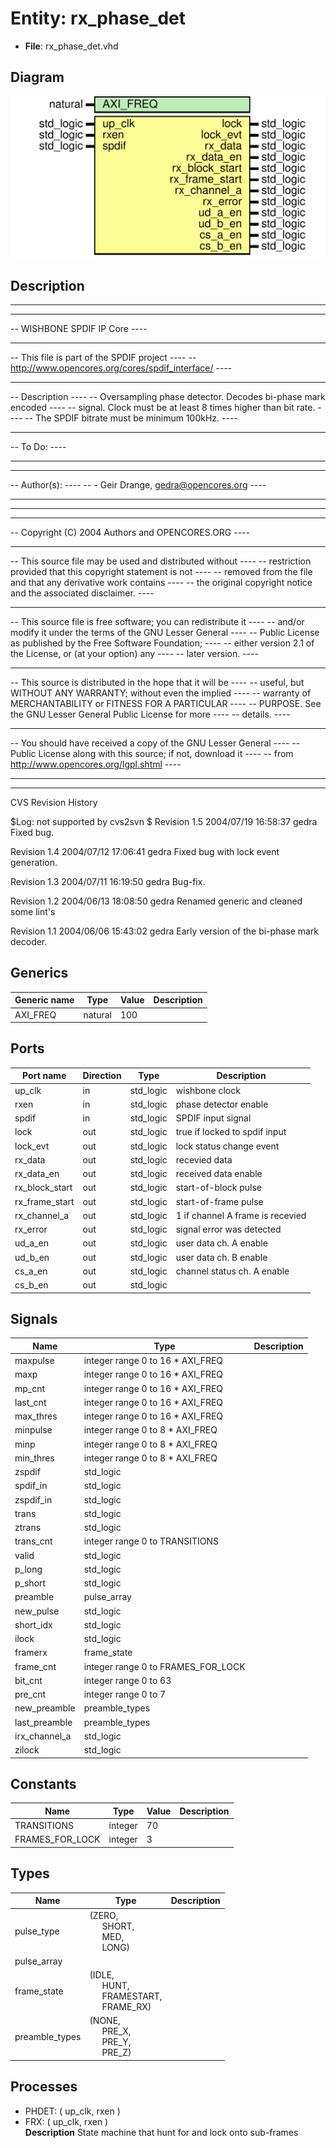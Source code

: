 # Entity: rx_phase_det

- **File**: rx_phase_det.vhd
## Diagram

![Diagram](rx_phase_det.svg "Diagram")
## Description

--------------------------------------------------------------------
--                                                              ----
-- WISHBONE SPDIF IP Core                                       ----
--                                                              ----
-- This file is part of the SPDIF project                       ----
-- http://www.opencores.org/cores/spdif_interface/              ----
--                                                              ----
-- Description                                                  ----
-- Oversampling phase detector. Decodes bi-phase mark encoded   ----
-- signal. Clock must be at least 8 times higher than bit rate. ----
-- The SPDIF bitrate must be minimum 100kHz.                    ----
--                                                              ----
-- To Do:                                                       ----
-- -                                                            ----
--                                                              ----
-- Author(s):                                                   ----
-- - Geir Drange, gedra@opencores.org                           ----
--                                                              ----
--------------------------------------------------------------------
--                                                              ----
-- Copyright (C) 2004 Authors and OPENCORES.ORG                 ----
--                                                              ----
-- This source file may be used and distributed without         ----
-- restriction provided that this copyright statement is not    ----
-- removed from the file and that any derivative work contains  ----
-- the original copyright notice and the associated disclaimer. ----
--                                                              ----
-- This source file is free software; you can redistribute it   ----
-- and/or modify it under the terms of the GNU Lesser General   ----
-- Public License as published by the Free Software Foundation; ----
-- either version 2.1 of the License, or (at your option) any   ----
-- later version.                                               ----
--                                                              ----
-- This source is distributed in the hope that it will be       ----
-- useful, but WITHOUT ANY WARRANTY; without even the implied   ----
-- warranty of MERCHANTABILITY or FITNESS FOR A PARTICULAR      ----
-- PURPOSE. See the GNU Lesser General Public License for more  ----
-- details.                                                     ----
--                                                              ----
-- You should have received a copy of the GNU Lesser General    ----
-- Public License along with this source; if not, download it   ----
-- from http://www.opencores.org/lgpl.shtml                     ----
--                                                              ----
--------------------------------------------------------------------

 CVS Revision History

 $Log: not supported by cvs2svn $
 Revision 1.5  2004/07/19 16:58:37  gedra
 Fixed bug.

 Revision 1.4  2004/07/12 17:06:41  gedra
 Fixed bug with lock event generation.

 Revision 1.3  2004/07/11 16:19:50  gedra
 Bug-fix.

 Revision 1.2  2004/06/13 18:08:50  gedra
 Renamed generic and cleaned some lint's

 Revision 1.1  2004/06/06 15:43:02  gedra
 Early version of the bi-phase mark decoder.


## Generics

| Generic name | Type    | Value | Description |
| ------------ | ------- | ----- | ----------- |
| AXI_FREQ     | natural | 100   |             |
## Ports

| Port name      | Direction | Type      | Description                       |
| -------------- | --------- | --------- | --------------------------------- |
| up_clk         | in        | std_logic |  wishbone clock                   |
| rxen           | in        | std_logic |  phase detector enable            |
| spdif          | in        | std_logic |  SPDIF input signal               |
| lock           | out       | std_logic |  true if locked to spdif input    |
| lock_evt       | out       | std_logic |  lock status change event         |
| rx_data        | out       | std_logic |  recevied data                    |
| rx_data_en     | out       | std_logic |  received data enable             |
| rx_block_start | out       | std_logic |  start-of-block pulse             |
| rx_frame_start | out       | std_logic |  start-of-frame pulse             |
| rx_channel_a   | out       | std_logic |  1 if channel A frame is recevied |
| rx_error       | out       | std_logic |  signal error was detected        |
| ud_a_en        | out       | std_logic |  user data ch. A enable           |
| ud_b_en        | out       | std_logic |  user data ch. B enable           |
| cs_a_en        | out       | std_logic |  channel status ch. A enable      |
| cs_b_en        | out       | std_logic |                                   |
## Signals

| Name           | Type                               | Description |
| -------------- | ---------------------------------- | ----------- |
| maxpulse       | integer range 0 to 16 * AXI_FREQ   |             |
|  maxp          | integer range 0 to 16 * AXI_FREQ   |             |
|  mp_cnt        | integer range 0 to 16 * AXI_FREQ   |             |
| last_cnt       | integer range 0 to 16 * AXI_FREQ   |             |
|  max_thres     | integer range 0 to 16 * AXI_FREQ   |             |
| minpulse       | integer range 0 to 8 * AXI_FREQ    |             |
|  minp          | integer range 0 to 8 * AXI_FREQ    |             |
|  min_thres     | integer range 0 to 8 * AXI_FREQ    |             |
| zspdif         | std_logic                          |             |
|  spdif_in      | std_logic                          |             |
|  zspdif_in     | std_logic                          |             |
|  trans         | std_logic                          |             |
|  ztrans        | std_logic                          |             |
| trans_cnt      | integer range 0 to TRANSITIONS     |             |
| valid          | std_logic                          |             |
|  p_long        | std_logic                          |             |
|  p_short       | std_logic                          |             |
| preamble       | pulse_array                        |             |
| new_pulse      | std_logic                          |             |
|  short_idx     | std_logic                          |             |
|  ilock         | std_logic                          |             |
| framerx        | frame_state                        |             |
| frame_cnt      | integer range 0 to FRAMES_FOR_LOCK |             |
| bit_cnt        | integer range 0 to 63              |             |
| pre_cnt        | integer range 0 to 7               |             |
| new_preamble   | preamble_types                     |             |
|  last_preamble | preamble_types                     |             |
| irx_channel_a  | std_logic                          |             |
|  zilock        | std_logic                          |             |
## Constants

| Name            | Type    | Value | Description |
| --------------- | ------- | ----- | ----------- |
| TRANSITIONS     | integer |  70   |             |
| FRAMES_FOR_LOCK | integer |  3    |             |
## Types

| Name           | Type                                                                                                                                            | Description |
| -------------- | ----------------------------------------------------------------------------------------------------------------------------------------------- | ----------- |
| pulse_type     | (ZERO,<br><span style="padding-left:20px"> SHORT,<br><span style="padding-left:20px"> MED,<br><span style="padding-left:20px"> LONG)            |             |
| pulse_array    |                                                                                                                                                 |             |
| frame_state    | (IDLE,<br><span style="padding-left:20px"> HUNT,<br><span style="padding-left:20px"> FRAMESTART,<br><span style="padding-left:20px"> FRAME_RX)  |             |
| preamble_types | (NONE,<br><span style="padding-left:20px"> PRE_X,<br><span style="padding-left:20px"> PRE_Y,<br><span style="padding-left:20px"> PRE_Z)         |             |
## Processes
- PHDET: ( up_clk, rxen )
- FRX: ( up_clk, rxen )
</br>**Description**
 State machine that hunt for and lock onto sub-frames 
